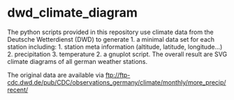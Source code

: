 # dwd_climate_diagram
The python scripts provided in this repository use climate data from the Deutsche 
Wetterdienst (DWD) to generate
	1. a minimal data set for each station including:
		1. station meta information (altitude, latitude, longitude...)
		2. precipitation
		3. temperature
	2. a gnuplot script.
The overall result are SVG climate diagrams of all german weather stations.

The original data are available via
ftp://ftp-cdc.dwd.de/pub/CDC/observations_germany/climate/monthly/more_precip/recent/

